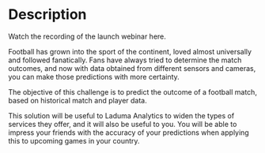 # Description

Watch the recording of the launch webinar here.

Football has grown into the sport of the continent, loved almost universally and followed fanatically. Fans have always tried to determine the match outcomes, and now with data obtained from different sensors and cameras, you can make those predictions with more certainty.

The objective of this challenge is to predict the outcome of a football match, based on historical match and player data.

This solution will be useful to Laduma Analytics to widen the types of services they offer, and it will also be useful to you. You will be able to impress your friends with the accuracy of your predictions when applying this to upcoming games in your country.
